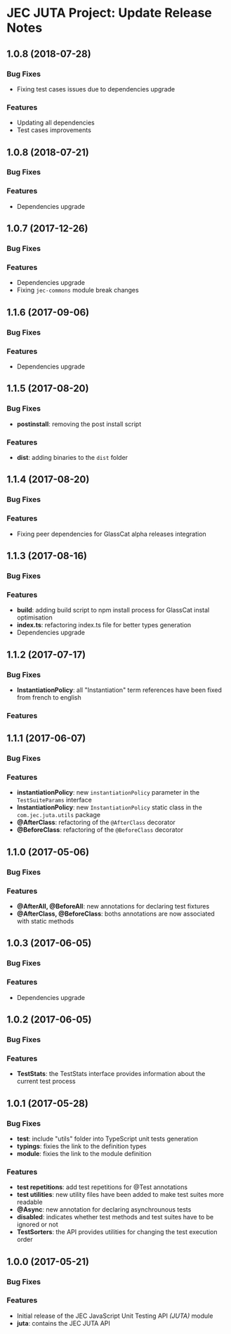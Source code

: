 # JEC JUTA Project: Update Release Notes

<a name="jec-juta-1.0.9"></a>
## **1.0.8** (2018-07-28)

### Bug Fixes

- Fixing test cases issues due to dependencies upgrade

### Features

- Updating all dependencies
- Test cases improvements

<a name="jec-juta-1.0.8"></a>
## **1.0.8** (2018-07-21)

### Bug Fixes

### Features

- Dependencies upgrade

<a name="jec-juta-1.0.7"></a>
## **1.0.7** (2017-12-26)

### Bug Fixes

### Features

- Dependencies upgrade
- Fixing `jec-commons` module break changes

<a name="jec-juta-1.1.6"></a>
## **1.1.6** (2017-09-06)

### Bug Fixes

### Features

- Dependencies upgrade

<a name="jec-juta-1.1.5"></a>
## **1.1.5** (2017-08-20)

### Bug Fixes

- **postinstall**: removing the post install script

### Features

- **dist**: adding binaries to the `dist` folder

<a name="jec-juta-1.1.4"></a>
## **1.1.4** (2017-08-20)

### Bug Fixes

### Features

- Fixing peer dependencies for GlassCat alpha releases integration

<a name="jec-juta-1.1.3"></a>
## **1.1.3** (2017-08-16)

### Bug Fixes

### Features

- **build**: adding build script to npm install process for GlassCat instal optimisation
- **index.ts**: refactoring index.ts file for better types generation
- Dependencies upgrade

<a name="jec-juta-1.1.2"></a>
## **1.1.2** (2017-07-17)

### Bug Fixes

- **InstantiationPolicy**: all "Instantiation" term references have been fixed from french to english

### Features

<a name="jec-juta-1.1.1"></a>
## **1.1.1** (2017-06-07)

### Bug Fixes

### Features

- **instantiationPolicy**: new `instantiationPolicy` parameter in the `TestSuiteParams` interface
- **InstantiationPolicy**: new `InstantiationPolicy` static class in the `com.jec.juta.utils` package
- **@AfterClass**: refactoring of the `@AfterClass` decorator
- **@BeforeClass**: refactoring of the `@BeforeClass` decorator

<a name="jec-juta-1.1.0"></a>
## **1.1.0** (2017-05-06)

### Bug Fixes

### Features

- **@AfterAll, @BeforeAll**: new annotations for declaring test fixtures
- **@AfterClass, @BeforeClass**: boths annotations are now associated with static methods

<a name="jec-juta-1.0.3"></a>
## **1.0.3** (2017-06-05)

### Bug Fixes

### Features

- Dependencies upgrade

<a name="jec-juta-1.0.2"></a>
## **1.0.2** (2017-06-05)

### Bug Fixes

### Features

- **TestStats**: the TestStats interface provides information about the current test process

<a name="jec-juta-1.0.1"></a>
## **1.0.1** (2017-05-28)

### Bug Fixes

- **test**: include "utils" folder into TypeScript unit tests generation
- **typings**: fixies the link to the definition types
- **module**: fixies the link to the module definition

### Features

- **test repetitions**: add test repetitions for @Test annotations
- **test utilities**: new utility files have been added to make test suites more readable
- **@Async**: new annotation for declaring asynchrounous tests
- **disabled**: indicates whether test methods and test suites have to be ignored or not
- **TestSorters**: the API provides utilities for changing the test execution order

<a name="jec-juta-1.0.0"></a>
## **1.0.0** (2017-05-21)

### Bug Fixes

### Features

- Initial release of the JEC JavaScript Unit Testing API *(JUTA)* module
- **juta**: contains the JEC JUTA API